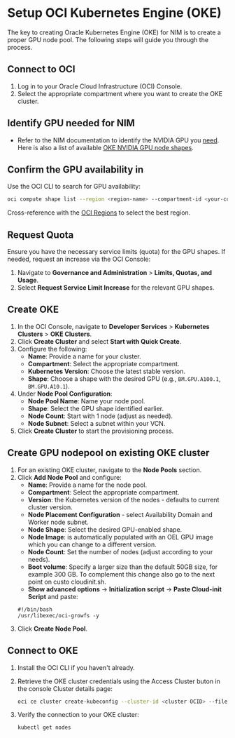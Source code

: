 # Setup OCI Kubernetes Engine (OKE)

The key to creating Oracle Kubernetes Engine (OKE) for NIM is to create a proper GPU node pool. The following steps will guide you through the process.

## Connect to OCI

1. Log in to your Oracle Cloud Infrastructure (OCI) Console.
2. Select the appropriate compartment where you want to create the OKE cluster.

## Identify GPU needed for NIM

- Refer to the NIM documentation to identify the NVIDIA GPU you [need](https://docs.nvidia.com/nim/large-language-models/latest/support-matrix.html). Here is also a list of available [OKE NVIDIA GPU node shapes](https://docs.oracle.com/en-us/iaas/Content/Compute/References/computeshapes.htm#vm-gpu).


## Confirm the GPU availability in 

Use the OCI CLI to search for GPU availability:

   ```bash
   oci compute shape list --region <region-name> --compartment-id <your-compartment-id> --all --query 'data[*].shape' --output json | jq -r '.[]' | grep -i 'gpu'
   ```

   Cross-reference with the [OCI Regions](https://www.oracle.com/cloud/data-regions.html) to select the best region.

## Request Quota

Ensure you have the necessary service limits (quota) for the GPU shapes. If needed, request an increase via the OCI Console:

1. Navigate to **Governance and Administration** > **Limits, Quotas, and Usage**.
2. Select **Request Service Limit Increase** for the relevant GPU shapes.

## Create OKE

1. In the OCI Console, navigate to **Developer Services** > **Kubernetes Clusters** > **OKE Clusters**.
2. Click **Create Cluster** and select **Start with Quick Create**.
3. Configure the following:
   - **Name**: Provide a name for your cluster.
   - **Compartment**: Select the appropriate compartment.
   - **Kubernetes Version**: Choose the latest stable version.
   - **Shape**: Choose a shape with the desired GPU (e.g., `BM.GPU.A100.1`, `BM.GPU.A10.1`).
4. Under **Node Pool Configuration**:
   - **Node Pool Name**: Name your node pool.
   - **Shape**: Select the GPU shape identified earlier.
   - **Node Count**: Start with 1 node (adjust as needed).
   - **Node Subnet**: Select a subnet within your VCN.
5. Click **Create Cluster** to start the provisioning process.

## Create GPU nodepool on existing OKE cluster

1. For an existing OKE cluster, navigate to the **Node Pools** section.
2. Click **Add Node Pool** and configure:
   - **Name**: Provide a name for the node pool.
   - **Compartment**: Select the appropriate compartment.
   - **Version**: the Kubernetes version of the nodes - defaults to current cluster version.
   - **Node Placement Configuration** - select Availability Domain and Worker node subnet.
   - **Node Shape**: Select the desired GPU-enabled shape.
   - **Node Image**: is automatically populated with an OEL GPU image which you can change to a different version.
   - **Node Count**: Set the number of nodes (adjust according to your needs).
   - **Boot volume**: Specify a larger size than the default 50GB size, for example 300 GB. To complement this change also go to the next point on custo cloudinit.sh.
   - **Show advanced options** -> **Initialization script** -> **Paste Cloud-init Script** and paste:
   ```
   #!/bin/bash 
   /usr/libexec/oci-growfs -y

   ```
3. Click **Create Node Pool**.

## Connect to OKE

1. Install the OCI CLI if you haven't already.
2. Retrieve the OKE cluster credentials using the Access Cluster buton in the console Cluster details page:

   ```bash
   oci ce cluster create-kubeconfig --cluster-id <cluster OCID> --file $HOME/.kube/config --region <region> --token-version 2.0.0 --kube-endpoint PUBLIC_ENDPOINT
   ```

3. Verify the connection to your OKE cluster:

   ```bash
   kubectl get nodes
   ```
